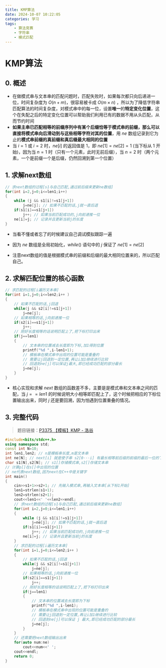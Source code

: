 ```yaml
---
title: KMP算法
date: 2024-10-07 10:22:05
categories: 学习
tags:
    - 算法竞赛
    - 字符串
    - 模式匹配
---
```


<meta name="referrer" content="no-referrer" />



# KMP算法

<!-- toc -->

<!-- more -->



## 0. 概述

* 在做模式串与文本串的匹配问题时，匹配失败时，如果每次都只向后递进一位，时间复杂度为 $O(n+m)$，很容易被卡成 $O(m×n)$ ，所以为了降低字符串匹配算法的时间复杂度，对模式串中的每一位，设置**唯一**的**特定变化位置**，这个在失配之后的特定变化位置可以帮助我们利用已有的数据不用从头匹配，从而节约时间
* **如果主串已匹配相等的前缀序列中有某个后缀恰等于模式串的前缀，那么可以直接将模式串向后滑动到与这些相等字符对其的位置**，用 $ne$ 数组记录到它为止的**模式串前缀的真前缀和真后缀最大相同的位置**
* 当 $i=1$ 或 $i=2$ 时，$ne[i]$ 的返回值是 $1$，即 $ne[1]=ne[2]=1$ (当下标从 $1$ 开始)，因为当 $n=1$ 时（只有一个元素，此时无前后缀），当 $n=2$ 时（两个元素，一个是前缀一个是后缀，仍然回溯到第一个位置）



## 1. 求解next数组

``` c++
// 求next数组的过程[s1与自己匹配,通过前后缀来更新ne数组]
for(int i=2,j=0;i<=len1;i++)
{
    while (j && s1[i]!=s1[j+1])
        j=ne[j]; // 如果不匹配的话,j就一直后退
    if(s1[i]==s1[j+1])
        j++; // 如果当前匹配成功的,j向前递推一位
    ne[i]=j; // 记录并且更新当前j的长度
}
```

* 当看不懂或者忘了的时候建议自己调试模拟跟踪一遍

* 因为 $ne$ 数组是全局初始化，$while()$ 语句中的 $j$ 保证了 $ne[1]=ne[2]$ 
* 注意next数组的值是根据模式串的前缀和后缀的最大相同位置来的，所以匹配自己。



## 2. 求解匹配位置的核心函数

``` c++
// 求匹配的过程[i遍历文本串]
for(int i=1,j=0;i<=len2;i++ )
{
    // 如果不匹配的话,j回退
    while(j && s2[i]!=s1[j+1])
        j=ne[j];
    // 如果相等的话,j向前递推一位
    if(s2[i]==s1[j+1])
        j++;
    // 刚好长度相等的话说明匹配上了,把下标打印出来
    if(j==len1)
    {
        // 文本串的位置减去长度即为下标,加1得到位置
        printf("%d ",i-len1+1);
        // 模板串在模式串中出现的位置可能是重叠的
        // 需要让j回退到一定位置,再让i加1继续进行比较
        // 回退到ne[j]可以保证j最大,即已经成功匹配的部分最长
        j=ne[j];
    }
}
```

* 核心实现和求解 $next$ 数组的函数差不多，主要是是模式串和文本串之间的匹配，当 $j==len1$ 的时候说明大小相等即匹配上了，这个时候把相应的下标位置输出出来，同时 $j$ 还是要回溯，因为怕遇到位置重叠的情况。



## 3. 完整代码

> 题目链接：[P3375 【模板】KMP - 洛谷](https://www.luogu.com.cn/problem/P3375)

``` c++
#include<bits/stdc++.h>
using namespace std;
const int N=10;
int len1,len2; // n是模板串长度,m是文本串
int ne[N]; // next[i] 就是使子串 s2[0···i] 有最长相等前后缀的前缀的最后一位的下标
char s1[N],s2[N]; // s1[]存储模式串,s2[]存储文本串
// 计算p[]在s[]中出现的位置
// ne代表next数组,因为next在C++中是关键字
int main()
{
	cin>>s1+1>>s2+1; // 先输入模式串,再输入文本串[从下标1开始]
	len1=strlen(s1+1);
	len2=strlen(s2+1);
	cout<<len1<<' '<<len2<<endl;
	// 求next数组的过程[s1与自己匹配,通过前后缀来更新ne数组]
	for(int i=2,j=0;i<=len1;i++)
	{
		while (j && s1[i]!=s1[j+1])
			j=ne[j]; // 如果不匹配的话,j就一直后退
		if(s1[i]==s1[j+1])
			j++; // 如果当前匹配成功的,j向前递推一位
		ne[i]=j; // 记录并且更新当前j的长度
	}
	// 求匹配的过程[i遍历文本串]
	for(int i=1,j=0;i<=len2;i++ )
	{
		// 如果不匹配的话,j回退
		while(j && s2[i]!=s1[j+1])
			j=ne[j];
		// 如果相等的话,j向前递推一位
		if(s2[i]==s1[j+1])
			j++;
		// 刚好长度相等的话说明匹配上了,把下标打印出来
		if(j==len1)
		{
			// 文本串的位置减去长度即为下标
			printf("%d ",i-len1);
			// 模板串在模式串中出现的位置可能是重叠的
			// 需要让j回退到一定位置,再让i加1继续进行比较
			// 回退到ne[j]可以保证 j 最大,即已经成功匹配的部分最长
			j=ne[j];
		}
	}
	// 还需要把next数组输出出来
	for(auto num:ne) 
		cout<<num<<' ';
	cout<<endl;
	return 0;
}
```
